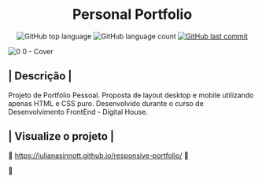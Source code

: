 <h1 align=center> Personal Portfolio </h1>

<p align="center">
  <img alt="GitHub top language" src="https://img.shields.io/github/languages/top/julianasinnott/responsive-portfolio.svg?color=00A8CC">

  <img alt="GitHub language count" src="https://img.shields.io/github/languages/count/julianasinnott/responsive-portfolio.svg?color=FF6464">
  
  <a href="https://github.com/julianasinnott/responsive-portfolio/commits/main">
    <img alt="GitHub last commit" src="https://img.shields.io/github/last-commit/julianasinnott/responsive-portfolio.svg?color=00A8CC">
  </a>
</p>


![0 0 - Cover](https://user-images.githubusercontent.com/100887684/175203290-ee395d93-b827-456f-b566-3595f60cbc49.png)

## | Descrição |

Projeto de Portfólio Pessoal.
Proposta de layout desktop e mobile utilizando apenas HTML e CSS puro. 
Desenvolvido durante o curso de Desenvolvimento FrontEnd - Digital House.

## | Visualize o projeto |

🔗 https://julianasinnott.github.io/responsive-portfolio/ 🔗


🤍

